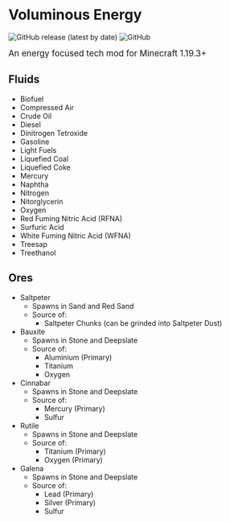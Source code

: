 # Voluminous Energy

![GitHub release (latest by date)](https://img.shields.io/github/v/release/MikeTheShadow/VoluminousEnergy)
![GitHub](https://img.shields.io/github/license/MikeTheShadow/VoluminousEnergy)

<big> An energy focused tech mod for Minecraft 1.19.3+ </big>

## Fluids
* Biofuel
* Compressed Air
* Crude Oil
* Diesel
* Dinitrogen Tetroxide
* Gasoline
* Light Fuels
* Liquefied Coal
* Liquefied Coke
* Mercury
* Naphtha
* Nitrogen
* Nitorglycerin
* Oxygen
* Red Fuming Nitric Acid (RFNA)
* Surfuric Acid
* White Fuming Nitric Acid (WFNA)
* Treesap
* Treethanol


## Ores
*	Saltpeter 
	 * Spawns in Sand and Red Sand
 	 *	Source of:
		  * Saltpeter Chunks (can be grinded into Saltpeter Dust)
*	Bauxite 
	 * Spawns in Stone and Deepslate
	 * Source of:
		 * Aluminium (Primary)
		 * Titanium
         * Oxygen
*	Cinnabar
	 * Spawns in Stone and Deepslate
	 * Source of:
	 	 * Mercury (Primary)
	 	 * Sulfur
*	Rutile
	 * Spawns in Stone and Deepslate
	 * Source of:
	 	 *	Titanium (Primary)
	 	 *	Oxygen (Primary)
*	Galena
	 * Spawns in Stone and Deepslate
	 * Source of:
		 *	Lead (Primary)
		 *	Silver (Primary)
		 *	Sulfur
